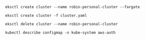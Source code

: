 `eksctl create cluster --name robin-personal-cluster --fargate`

`eksctl create cluster -f cluster.yaml`


`eksctl delete cluster --name robin-personal-cluster`


`kubectl describe configmap -n kube-system aws-auth`

